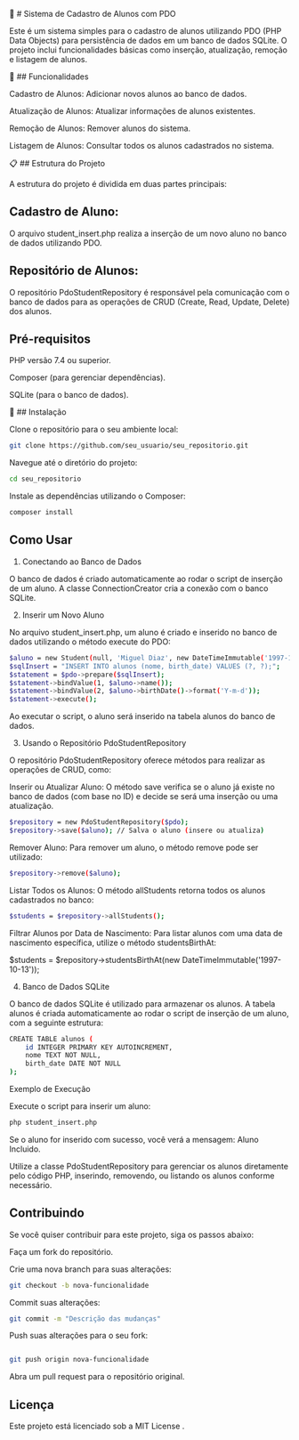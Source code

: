 📝 # Sistema de Cadastro de Alunos com PDO

Este é um sistema simples para o cadastro de alunos utilizando PDO (PHP Data Objects) para persistência de dados em um banco de dados SQLite. O projeto inclui funcionalidades básicas como inserção, atualização, remoção e listagem de alunos.

🚀 ## Funcionalidades

Cadastro de Alunos: Adicionar novos alunos ao banco de dados.

Atualização de Alunos: Atualizar informações de alunos existentes.

Remoção de Alunos: Remover alunos do sistema.

Listagem de Alunos: Consultar todos os alunos cadastrados no sistema.

📋 ## Estrutura do Projeto

A estrutura do projeto é dividida em duas partes principais:

## Cadastro de Aluno:

O arquivo student_insert.php realiza a inserção de um novo aluno no banco de dados utilizando PDO.

## Repositório de Alunos:

O repositório PdoStudentRepository é responsável pela comunicação com o banco de dados para as operações de CRUD (Create, Read, Update, Delete) dos alunos.

## Pré-requisitos

PHP versão 7.4 ou superior.

Composer (para gerenciar dependências).

SQLite (para o banco de dados).

🚀 ## Instalação

Clone o repositório para o seu ambiente local:

```bash
git clone https://github.com/seu_usuario/seu_repositorio.git
```

Navegue até o diretório do projeto:

```bash
cd seu_repositorio
```

Instale as dependências utilizando o Composer:

```bash
composer install
```

## Como Usar
1. Conectando ao Banco de Dados

O banco de dados é criado automaticamente ao rodar o script de inserção de um aluno. A classe ConnectionCreator cria a conexão com o banco SQLite.

2. Inserir um Novo Aluno

No arquivo student_insert.php, um aluno é criado e inserido no banco de dados utilizando o método execute do PDO:

```bash
$aluno = new Student(null, 'Miguel Diaz', new DateTimeImmutable('1997-10-13'));
$sqlInsert = "INSERT INTO alunos (nome, birth_date) VALUES (?, ?);";
$statement = $pdo->prepare($sqlInsert);
$statement->bindValue(1, $aluno->name());
$statement->bindValue(2, $aluno->birthDate()->format('Y-m-d'));
$statement->execute();
```

Ao executar o script, o aluno será inserido na tabela alunos do banco de dados.

3. Usando o Repositório PdoStudentRepository

O repositório PdoStudentRepository oferece métodos para realizar as operações de CRUD, como:

Inserir ou Atualizar Aluno:
O método save verifica se o aluno já existe no banco de dados (com base no ID) e decide se será uma inserção ou uma atualização.

```bash
$repository = new PdoStudentRepository($pdo);
$repository->save($aluno); // Salva o aluno (insere ou atualiza)
```

Remover Aluno:
Para remover um aluno, o método remove pode ser utilizado:

```bash
$repository->remove($aluno);
```

Listar Todos os Alunos:
O método allStudents retorna todos os alunos cadastrados no banco:

```bash
$students = $repository->allStudents();
```

Filtrar Alunos por Data de Nascimento:
Para listar alunos com uma data de nascimento específica, utilize o método studentsBirthAt:

$students = $repository->studentsBirthAt(new DateTimeImmutable('1997-10-13'));

4. Banco de Dados SQLite

O banco de dados SQLite é utilizado para armazenar os alunos. A tabela alunos é criada automaticamente ao rodar o script de inserção de um aluno, com a seguinte estrutura:

```bash
CREATE TABLE alunos (
    id INTEGER PRIMARY KEY AUTOINCREMENT,
    nome TEXT NOT NULL,
    birth_date DATE NOT NULL
);

```
Exemplo de Execução

Execute o script para inserir um aluno:

```bash
php student_insert.php
```

Se o aluno for inserido com sucesso, você verá a mensagem: Aluno Incluido.

Utilize a classe PdoStudentRepository para gerenciar os alunos diretamente pelo código PHP, inserindo, removendo, ou listando os alunos conforme necessário.

## Contribuindo

Se você quiser contribuir para este projeto, siga os passos abaixo:

Faça um fork do repositório.

Crie uma nova branch para suas alterações:

``` bash
git checkout -b nova-funcionalidade
```

Commit suas alterações:

```bash
git commit -m "Descrição das mudanças"
```

Push suas alterações para o seu fork:
```bash

git push origin nova-funcionalidade
```

Abra um pull request para o repositório original.

## Licença

Este projeto está licenciado sob a MIT License
.
